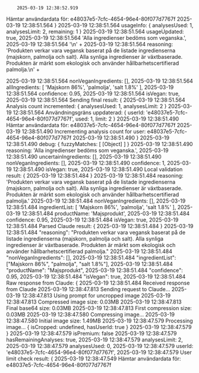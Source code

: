 		2025-03-19 12:38:52.919	
Hämtar användardata för: e48037e5-7cfc-4654-96e4-80f077d7767f
2025-03-19 12:38:51.564	
}
2025-03-19 12:38:51.564	
usageInfo: { analysesUsed: 1, analysesLimit: 2, remaining: 1 }
2025-03-19 12:38:51.564	
usageUpdated: true,
2025-03-19 12:38:51.564	
'Alla ingredienser bedöms som veganska.',
2025-03-19 12:38:51.564	
'\n' +
2025-03-19 12:38:51.564	
reasoning: 'Produkten verkar vara vegansk baserat på de listade ingredienserna (majskorn, palmolja och salt). Alla synliga ingredienser är växtbaserade. Produkten är märkt som ekologisk och använder hållbarhetscertifierad palmolja.\n' +


2025-03-19 12:38:51.564	
nonVeganIngredients: [],
2025-03-19 12:38:51.564	
allIngredients: [ 'Majskorn 86%', 'palmolja', 'salt 1.8%' ],
2025-03-19 12:38:51.564	
confidence: 0.95,
2025-03-19 12:38:51.564	
isVegan: true,
2025-03-19 12:38:51.564	
Sending final result: {
2025-03-19 12:38:51.564	
Analysis count incremented: { analysesUsed: 1, analysesLimit: 2 }
2025-03-19 12:38:51.564	
Användningsgräns uppdaterad: { userId: 'e48037e5-7cfc-4654-96e4-80f077d7767f', used: 1, limit: 2 }
2025-03-19 12:38:51.490	
Hämtar användardata för: e48037e5-7cfc-4654-96e4-80f077d7767f
2025-03-19 12:38:51.490	
Incrementing analysis count for user: e48037e5-7cfc-4654-96e4-80f077d7767f
2025-03-19 12:38:51.490	
}
2025-03-19 12:38:51.490	
debug: { fuzzyMatches: [ [Object] ] }
2025-03-19 12:38:51.490	
reasoning: 'Alla ingredienser bedöms som veganska.',
2025-03-19 12:38:51.490	
uncertainIngredients: [],
2025-03-19 12:38:51.490	
nonVeganIngredients: [],
2025-03-19 12:38:51.490	
confidence: 1,
2025-03-19 12:38:51.490	
isVegan: true,
2025-03-19 12:38:51.490	
Local validation result: {
2025-03-19 12:38:51.484	
}
2025-03-19 12:38:51.484	
reasoning: 'Produkten verkar vara vegansk baserat på de listade ingredienserna (majskorn, palmolja och salt). Alla synliga ingredienser är växtbaserade. Produkten är märkt som ekologisk och använder hållbarhetscertifierad palmolja.'
2025-03-19 12:38:51.484	
nonVeganIngredients: [],
2025-03-19 12:38:51.484	
ingredientList: [ 'Majskorn 86%', 'palmolja', 'salt 1.8%' ],
2025-03-19 12:38:51.484	
productName: 'Majsprodukt',
2025-03-19 12:38:51.484	
confidence: 0.95,
2025-03-19 12:38:51.484	
isVegan: true,
2025-03-19 12:38:51.484	
Parsed Claude result: {
2025-03-19 12:38:51.484	
}
2025-03-19 12:38:51.484	
"reasoning": "Produkten verkar vara vegansk baserat på de listade ingredienserna (majskorn, palmolja och salt). Alla synliga ingredienser är växtbaserade. Produkten är märkt som ekologisk och använder hållbarhetscertifierad palmolja."
2025-03-19 12:38:51.484	
"nonVeganIngredients": [],
2025-03-19 12:38:51.484	
"ingredientList": ["Majskorn 86%", "palmolja", "salt 1.8%"],
2025-03-19 12:38:51.484	
"productName": "Majsprodukt",
2025-03-19 12:38:51.484	
"confidence": 0.95,
2025-03-19 12:38:51.484	
"isVegan": true,
2025-03-19 12:38:51.484	
Raw response from Claude: {
2025-03-19 12:38:51.484	
Received response from Claude
2025-03-19 12:38:47.813	
Sending request to Claude...
2025-03-19 12:38:47.813	
Using prompt for uncropped image
2025-03-19 12:38:47.813	
Compressed image size: 0.03MB
2025-03-19 12:38:47.813	
Final base64 size: 0.03MB
2025-03-19 12:38:47.813	
First compression size: 0.03MB
2025-03-19 12:38:47.580	
Compressing image...
2025-03-19 12:38:47.580	
Initial image size: 1.49MB
2025-03-19 12:38:47.579	
Processing image... { isCropped: undefined, hasUserId: true }
2025-03-19 12:38:47.579	
}
2025-03-19 12:38:47.579	
isPremium: false
2025-03-19 12:38:47.579	
hasRemainingAnalyses: true,
2025-03-19 12:38:47.579	
analysesLimit: 2,
2025-03-19 12:38:47.579	
analysesUsed: 0,
2025-03-19 12:38:47.579	
userId: 'e48037e5-7cfc-4654-96e4-80f077d7767f',
2025-03-19 12:38:47.579	
User limit check result: {
2025-03-19 12:38:47.549	
Hämtar användardata för: e48037e5-7cfc-4654-96e4-80f077d7767f
